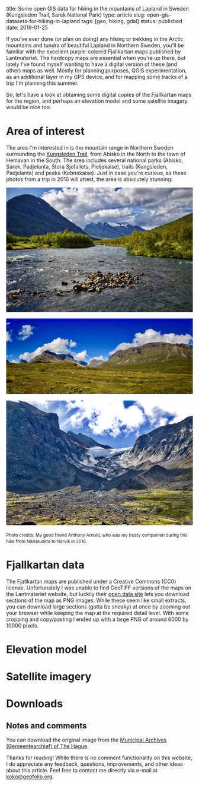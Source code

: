 title: Some open GIS data for hiking in the mountains of Lapland in Sweden (Kungsleden Trail, Sarek National Park)
type: article
slug: open-gis-datasets-for-hiking-in-lapland
tags: [geo, hiking, gdal]
status: published
date: 2019-01-25

If you've ever done (or plan on doing) any hiking or trekking in the Arctic mountains and tundra of beautiful Lapland in Northern Sweden, you'll be familiar with the excellent purple-colored Fjallkartan maps published by Lantmateriet. The hardcopy maps are essential when you're up there, but lately I've found myself wanting to have a digital version of these (and other) maps as well. Mostly for planning purposes, QGIS experimentation, as an additional layer in my GPS device, and for mapping some tracks of a trip I'm planning this summer.

So, let's have a look at obtaining some digital copies of the Fjallkartan maps for the region, and perhaps an elevation model and some satellite imagery would be nice too.

# Area of interest

The area I'm interested in is the mountain range in Northern Sweden surrounding the <a href="https://en.wikipedia.org/wiki/Kungsleden">Kungsleden Trail</a>, from Abisko in the North to the town of Hemavan in the South. The area includes several national parks (Abisko, Sarek, Padjelanta, Stora Sjofallets, Pieljekaise), trails (Kungsleden, Padjelanta) and peaks (Kebnekaise). Just in case you're curious, as these photos from a trip in 2016 will attest, the area is absolutely stunning:

![Sample](./sweden_0.jpg)

![Sample](./sweden_1.jpg)

![Sample](./sweden_2.jpg)

<small>Photo credits: My good friend Anthony Arnold, who was my trusty companion during this hike from Nikkaluokta to Narvik in 2016.</small>

# Fjallkartan data

The Fjallkartan maps are published under a Creative Commons (CC0) license. Unfortunately I was unable to find GeoTIFF versions of the maps on the Lantmateriet website, but luckily their <a href="https://kso.etjanster.lantmateriet.se/oppnadata.html">open data site</a> lets you download sections of the map as PNG images. While these seem like small extracts, you can download large sections (gotta be sneaky) at once by zooming out your browser while keeping the map at the required detail level. With some cropping and copy/pasting I ended up with a large PNG of around 6000 by 10000 pixels.

# Elevation model

# Satellite imagery

# Downloads

<div class="notes-and-comments">
<h2 class='notes-and-comments'>Notes and comments</h2>

<p class="notes-and-comments">
You can download the original image from the <a href="http://www.haagsebeeldbank.nl/afbeelding/41ff61b5-2304-4108-83f7-a42a6bb78d87">Municipal Archives (Gemeentearchief) of The Hague</a>.
</p>

<p class="notes-and-comments">
Thanks for reading! While there is no comment functionality on this website, I do appreciate any feedback, questions, improvements, and other ideas about this article. Feel free to contact me directly via e-mail at <a href="mailto:koko@geofolio.org">koko@geofolio.org</a>.
</p>

</div>
